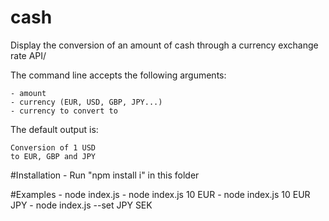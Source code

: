 # cash
Display the conversion of an amount of cash through a currency exchange rate API/

The command line accepts the following arguments:

    - amount
    - currency (EUR, USD, GBP, JPY...)
    - currency to convert to

The default output is:

    Conversion of 1 USD
    to EUR, GBP and JPY
    

#Installation
    - Run "npm install i" in this folder
    
#Examples
    - node index.js
    - node index.js 10 EUR
    - node index.js 10 EUR JPY
    - node index.js --set JPY SEK